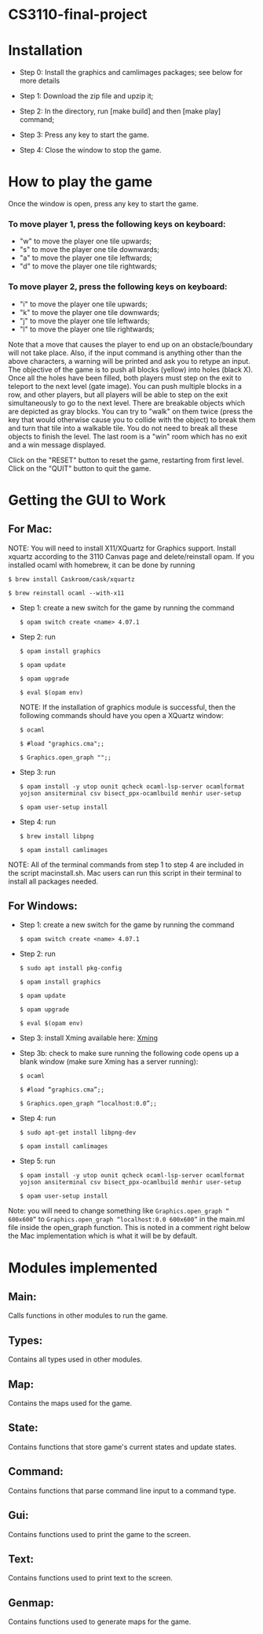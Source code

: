 # CS3110-final-project


# Installation
- Step 0: Install the graphics and camlimages packages; see below for more details

- Step 1: Download the zip file and upzip it;

- Step 2: In the directory, run [make build] and then [make play] command;

- Step 3: Press any key to start the game.

- Step 4: Close the window to stop the game. 

# How to play the game
Once the window is open, press any key to start the game.

### To move player 1, press the following keys on keyboard:

 - "w" to move the player one tile upwards;
 - "s" to move the player one tile downwards; 
 - "a" to move the player one tile leftwards; 
 - "d" to move the player one tile rightwards; 

### To move player 2, press the following keys on keyboard:
  
 - "i" to move the player one tile upwards;
 - "k" to move the player one tile downwards; 
 - "j" to move the player one tile leftwards; 
 - "l" to move the player one tile rightwards; 


Note that a move that causes the player to end up on an obstacle/boundary will not take place.
Also, if the input command is anything other than the above characters, a warning will be printed and ask you to retype an input. 
The objective of the game is to push all blocks (yellow) into holes (black X). 
Once all the holes have been filled, both players must step on the exit to teleport to the next level (gate image).
You can push multiple blocks in a row, and other players, but all players will be able to step on the exit simultaneously to go to the next level.
There are breakable objects which are depicted as gray blocks. You can try to "walk" on them twice (press the key that would otherwise cause you to collide with the object) to break them and turn that tile into a walkable tile. You do not need to break all these objects to finish the level.
The last room is a "win" room which has no exit and a win message displayed.

Click on the "RESET" button to reset the game, restarting from first level.
Click on the "QUIT" button to quit the game.

# Getting the GUI to Work
## For Mac:
NOTE: 
You will need to install X11/XQuartz for Graphics support. 
Install xquartz according to the 3110 Canvas page and delete/reinstall opam.
If you installed ocaml with homebrew, it can be done by running

`$ brew install Caskroom/cask/xquartz`

`$ brew reinstall ocaml --with-x11`

- Step 1: create a new switch for the game by running the command 

    `$ opam switch create <name> 4.07.1`

- Step 2: run

    `$ opam install graphics`

    `$ opam update`

    `$ opam upgrade`

    `$ eval $(opam env)`

    NOTE: If the installation of graphics module is successful, then the
    following commands should have you open a XQuartz window:

    `$ ocaml`

    `$ #load "graphics.cma";;`

    `$ Graphics.open_graph "";;`

- Step 3: run 

    `$ opam install -y utop ounit qcheck ocaml-lsp-server ocamlformat yojson ansiterminal csv bisect_ppx-ocamlbuild menhir user-setup`
    
    `$ opam user-setup install`

- Step 4: run 

    `$ brew install libpng`

    `$ opam install camlimages`

NOTE: All of the terminal commands from step 1 to step 4 are included in the script macinstall.sh. Mac users can run this script in their terminal to install all packages needed. 



## For Windows:
- Step 1: create a new switch for the game by running the command 

    `$ opam switch create <name> 4.07.1`

- Step 2: run

    `$ sudo apt install pkg-config`

    `$ opam install graphics`

    `$ opam update`

    `$ opam upgrade`

    `$ eval $(opam env)`  

- Step 3: install Xming available here: [Xming](https://sourceforge.net/projects/xming/)

- Step 3b: check to make sure running the following code opens up a blank window (make sure Xming has a server running):

    `$ ocaml`
    
    `$ #load “graphics.cma”;;`

    `$ Graphics.open_graph “localhost:0.0”;;`

- Step 4: run

    `$ sudo apt-get install libpng-dev`
    
    `$ opam install camlimages`
    
- Step 5: run 

    `$ opam install -y utop ounit qcheck ocaml-lsp-server ocamlformat yojson ansiterminal csv bisect_ppx-ocamlbuild menhir user-setup`
    
    `$ opam user-setup install`

Note: you will need to change something like `Graphics.open_graph “ 600x600”` to `Graphics.open_graph “localhost:0.0 600x600”` in the main.ml file inside the open_graph function. This is noted in a comment right below the Mac implementation which is what it will be by default.


# Modules implemented
## Main:
Calls functions in other modules to run the game.

## Types: 
Contains all types used in other modules.

## Map:
Contains the maps used for the game.

## State:
Contains functions that store game's current states and update states.

## Command:
Contains functions that parse command line input to a command type.

## Gui:
Contains functions used to print the game to the screen.

## Text:
Contains functions used to print text to the screen.

## Genmap:
Contains functions used to generate maps for the game.

